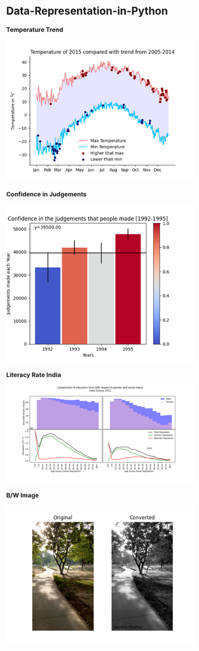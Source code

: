 # Data-Representation-in-Python

### Temperature Trend
![Temperature Trends](/Display/Temperature-Trend.png)

### Confidence in Judgements
![Confidence in Judgements](/Display/Confidence-in-Judgements.png)

### Literacy Rate India
![Literacy Rate India](/Display/LiteracyRateIndia.png)

### B/W Image
![B/W Image](/Display/BW-Image.png)
